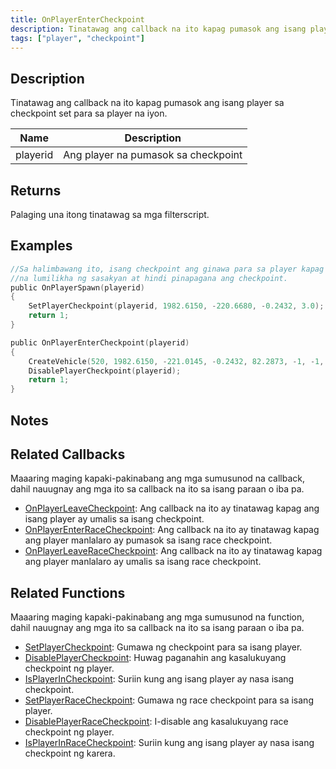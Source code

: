 ```yaml
---
title: OnPlayerEnterCheckpoint
description: Tinatawag ang callback na ito kapag pumasok ang isang player sa checkpoint set para sa player na iyon.
tags: ["player", "checkpoint"]
---
```


## Description

Tinatawag ang callback na ito kapag pumasok ang isang player sa checkpoint set para sa player na iyon.

| Name     | Description                            |
| -------- | -------------------------------------- |
| playerid | Ang player na pumasok sa checkpoint    |

## Returns

Palaging una itong tinatawag sa mga filterscript.

## Examples

```c
//Sa halimbawang ito, isang checkpoint ang ginawa para sa player kapag nag-spawn,
//na lumilikha ng sasakyan at hindi pinapagana ang checkpoint.
public OnPlayerSpawn(playerid)
{
    SetPlayerCheckpoint(playerid, 1982.6150, -220.6680, -0.2432, 3.0);
    return 1;
}

public OnPlayerEnterCheckpoint(playerid)
{
    CreateVehicle(520, 1982.6150, -221.0145, -0.2432, 82.2873, -1, -1, 60000);
    DisablePlayerCheckpoint(playerid);
    return 1;
}
```

## Notes

<TipNPCCallbacks />

## Related Callbacks

Maaaring maging kapaki-pakinabang ang mga sumusunod na callback, dahil nauugnay ang mga ito sa callback na ito sa isang paraan o iba pa.

- [OnPlayerLeaveCheckpoint](OnPlayerLeaveCheckpoint): Ang callback na ito ay tinatawag kapag ang isang player ay umalis sa isang checkpoint.
- [OnPlayerEnterRaceCheckpoint](OnPlayerEnterRaceCheckpoint): Ang callback na ito ay tinatawag kapag ang player manlalaro ay pumasok sa isang race checkpoint.
- [OnPlayerLeaveRaceCheckpoint](OnPlayerLeaveRaceCheckpoint): Ang callback na ito ay tinatawag kapag ang player manlalaro ay umalis sa isang race checkpoint.

## Related Functions

Maaaring maging kapaki-pakinabang ang mga sumusunod na function, dahil nauugnay ang mga ito sa callback na ito sa isang paraan o iba pa.

- [SetPlayerCheckpoint](../functions/SetPlayerCheckpoint): Gumawa ng checkpoint para sa isang player.
- [DisablePlayerCheckpoint](../functions/DisablePlayerCheckpoint): Huwag paganahin ang kasalukuyang checkpoint ng player.
- [IsPlayerInCheckpoint](../functions/IsPlayerInRaceCheckpoint): Suriin kung ang isang player ay nasa isang checkpoint.
- [SetPlayerRaceCheckpoint](../functions/SetPlayerRaceCheckpoint): Gumawa ng race checkpoint para sa isang player.
- [DisablePlayerRaceCheckpoint](../functions/DisablePlayerRaceCheckpoint): I-disable ang kasalukuyang race checkpoint ng player.
- [IsPlayerInRaceCheckpoint](../functions/IsPlayerInRaceCheckpoint): Suriin kung ang isang player ay nasa isang checkpoint ng karera.